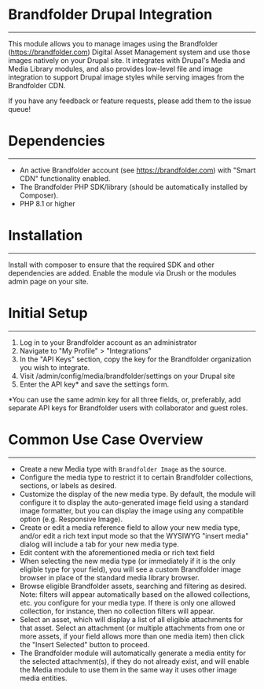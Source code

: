 # Brandfolder Drupal Integration
-------------------------------------------------------------------------------
This module allows you to manage images using the Brandfolder
(https://brandfolder.com) Digital Asset Management system and use those images
natively on your Drupal site. It integrates with Drupal's Media and Media
Library modules, and also provides low-level file and image integration to
support Drupal image styles while serving images from the Brandfolder CDN.

If you have any feedback or feature requests, please add them to the issue 
queue!


# Dependencies
-------------------------------------------------------------------------------
- An active Brandfolder account (see https://brandfolder.com) with "Smart CDN"
  functionality enabled.
- The Brandfolder PHP SDK/library (should be automatically installed by Composer).
- PHP 8.1 or higher

# Installation
-------------------------------------------------------------------------------
Install with composer to ensure that the required SDK and other dependencies
are added. Enable the module via Drush or the modules admin page on your site.

# Initial Setup
-------------------------------------------------------------------------------
1. Log in to your Brandfolder account as an administrator
2. Navigate to "My Profile" > "Integrations"
3. In the "API Keys" section, copy the key for the Brandfolder organization you
   wish to integrate.
4. Visit /admin/config/media/brandfolder/settings on your Drupal site
5. Enter the API key* and save the settings form.

*You can use the same admin key for all three fields, or, preferably, add
separate API keys for Brandfolder users with collaborator and guest roles.

# Common Use Case Overview
-------------------------------------------------------------------------------
- Create a new Media type with `Brandfolder Image` as the source.
- Configure the media type to restrict it to certain Brandfolder collections, sections, or labels as desired.
- Customize the display of the new media type. By default, the module will configure it to display the auto-generated image field using a standard image formatter, but you can display the image using any compatible option (e.g. Responsive Image).
- Create or edit a media reference field to allow your new media type, and/or edit a rich text input mode so that the WYSIWYG "insert media" dialog will include a tab for your new media type.
- Edit content with the aforementioned media or rich text field
- When selecting the new media type (or immediately if it is the only eligible type for your field), you will see a custom Brandfolder image browser in place of the standard media library browser.
- Browse eligible Brandfolder assets, searching and filtering as desired. Note: filters will appear automatically based on the allowed collections, etc. you configure for your media type. If there is only one allowed collection, for instance, then no collection filters will appear.
- Select an asset, which will display a list of all eligible attachments for that asset. Select an attachment (or multiple attachments from one or more assets, if your field allows more than one media item) then click the "Insert Selected" button to proceed.
- The Brandfolder module will automatically generate a media entity for the selected attachment(s), if they do not already exist, and will enable the Media module to use them in the same way it uses other image media entities.
